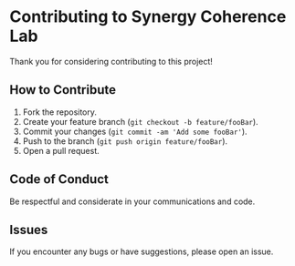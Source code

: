 # Contributing to Synergy Coherence Lab

Thank you for considering contributing to this project!

## How to Contribute

1. Fork the repository.
2. Create your feature branch (`git checkout -b feature/fooBar`).
3. Commit your changes (`git commit -am 'Add some fooBar'`).
4. Push to the branch (`git push origin feature/fooBar`).
5. Open a pull request.

## Code of Conduct

Be respectful and considerate in your communications and code.

## Issues

If you encounter any bugs or have suggestions, please open an issue.
